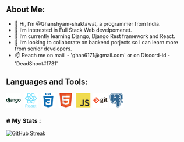 <div>
<h2>About Me:</h2>
<ul>
<li>👋 Hi, I’m @Ghanshyam-shaktawat, a programmer from India.</li>
<li>👀 I’m interested in Full Stack Web develpomenet.</li>
<li>🌱 I’m currently learning Django, Django Rest framework and React.</li>
<li>💞️ I’m looking to collaborate on backend porjects so i can learn more from senior developers.</li>
<li>📫 Reach me on maiil - 'ghan6171@gmail.com' or on Discord-id - 'DeadShoot#1731'</li>
</ul>
</div>
<div>
<h2>Languages and Tools:</h2>
  <img src="https://github.com/devicons/devicon/blob/master/icons/django/django-plain-wordmark.svg" title="Java" alt="Java" width="40" height="40"/>&nbsp;
  <img src="https://github.com/devicons/devicon/blob/master/icons/react/react-original-wordmark.svg" title="React" alt="React" width="40" height="40"/>&nbsp;
  <img src="https://github.com/devicons/devicon/blob/master/icons/css3/css3-plain-wordmark.svg"  title="CSS3" alt="CSS" width="40" height="40"/>&nbsp;
  <img src="https://github.com/devicons/devicon/blob/master/icons/html5/html5-original.svg" title="HTML5" alt="HTML" width="40" height="40"/>&nbsp;
  <img src="https://github.com/devicons/devicon/blob/master/icons/javascript/javascript-original.svg" title="JavaScript" alt="JavaScript" width="40" height="40"/>&nbsp;
  <img src="https://github.com/devicons/devicon/blob/master/icons/git/git-original-wordmark.svg" title="Git" **alt="Git" width="40" height="40"/>
  <img src="https://github.com/devicons/devicon/blob/master/icons/postgresql/postgresql-plain.svg" title="Postgresql" **alt="Postgresql" width="40" height="40"/>
</div>

### :fire: My Stats :
[![GitHub Streak](http://github-readme-streak-stats.herokuapp.com?user=ghanshyam-shaktawat&theme=dark&date_format=M%20j%5B%2C%20Y%5D)](https://git.io/streak-stats)
<br>
